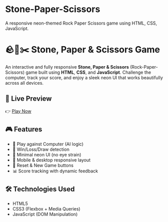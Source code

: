 # Stone-Paper-Scissors
A responsive neon-themed Rock Paper Scissors game using HTML, CSS, JavaScript.
# 🪨📄✂️ Stone, Paper & Scissors Game

An interactive and fully responsive **Stone, Paper & Scissors** (Rock-Paper-Scissors) game built using **HTML**, **CSS**, and **JavaScript**. Challenge the computer, track your score, and enjoy a sleek neon UI that works beautifully across all devices.

## 🔗 Live Preview

👉 [Play Now](https://parmesh55.github.io/stone-paper-scissors/)

## 🎮 Features

- 🤖 Play against Computer (AI logic)
- 🧠 Win/Loss/Draw detection
- 🌈 Minimal neon UI (no eye strain)
- 📱 Mobile & desktop responsive layout
- 🔁 Reset & New Game buttons
- 📊 Score tracking with dynamic feedback

## 🛠️ Technologies Used

- HTML5
- CSS3 (Flexbox + Media Queries)
- JavaScript (DOM Manipulation) 
